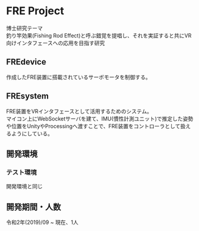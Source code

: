 # FRE Project
博士研究テーマ  
釣り竿効果(Fishing Rod Effect)と呼ぶ錯覚を提唱し、それを実証すると共にVR向けインタフェースへの応用を目指す研究  

## FREdevice
作成したFRE装置に搭載されているサーボモータを制御する。  

## FREsystem
FRE装置をVRインタフェースとして活用するためのシステム。  
マイコン上にWebSocketサーバを建て、IMU(慣性計測ユニット)で推定した姿勢や位置をUnityやProcessingへ渡すことで、FRE装置をコントローラとして扱えるようにしている。  

## 開発環境
### テスト環境
開発環境と同じ

## 開発期間・人数
令和2年(2019)/09 ~ 現在、1人
